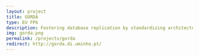 ```yaml
---
layout: project
title: GORDA
type: EU FP6
description: Fostering database replication by standardizing architecture and interfaces, and by sparking their usage with a comprehensive set of open components ready to be deployed.
img: gorda.png
permalink: /projects/gorda
redirect: http://gorda.di.uminho.pt/
---
```

